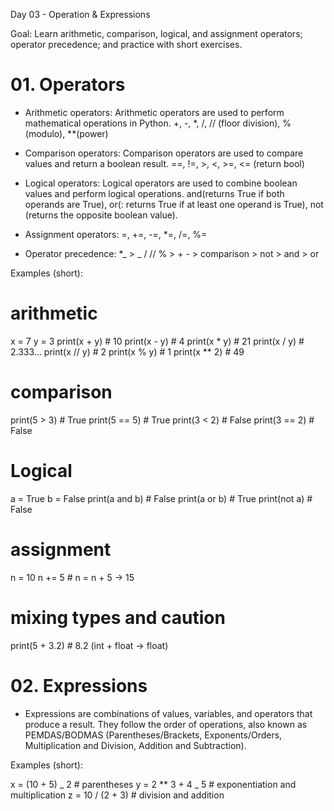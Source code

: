 Day 03 - Operation & Expressions

Goal: Learn arithmetic, comparison, logical, and assignment operators; operator precedence; and practice with short exercises.

# 01. Operators

- Arithmetic operators: Arithmetic operators are used to perform mathematical operations in Python. +, -, \*, /, // (floor division), % (modulo), \*\*(power)

- Comparison operators: Comparison operators are used to compare values and return a boolean result. ==, !=, >, <, >=, <= (return bool)

- Logical operators: Logical operators are used to combine boolean values and perform logical operations. and(returns True if both operands are True), or(: returns True if at least one operand is True), not (returns the opposite boolean value).

- Assignment operators: =, +=, -=, \*=, /=, %=

- Operator precedence: \*_ > _ / // % > + - > comparison > not > and > or

Examples (short):

# arithmetic

x = 7
y = 3
print(x + y) # 10
print(x - y) # 4
print(x \* y) # 21
print(x / y) # 2.333...
print(x // y) # 2
print(x % y) # 1
print(x \*\* 2) # 49

# comparison

print(5 > 3) # True
print(5 == 5) # True
print(3 < 2) # False
print(3 == 2) # False

# Logical

a = True
b = False
print(a and b) # False
print(a or b) # True
print(not a) # False

# assignment

n = 10
n += 5 # n = n + 5 -> 15

# mixing types and caution

print(5 + 3.2) # 8.2 (int + float -> float)

# 02. Expressions

- Expressions are combinations of values, variables, and operators that produce a result. They follow the order of operations, also known as PEMDAS/BODMAS (Parentheses/Brackets, Exponents/Orders, Multiplication and Division, Addition and Subtraction).

Examples (short):

x = (10 + 5) _ 2 # parentheses
y = 2 \*\* 3 + 4 _ 5 # exponentiation and multiplication
z = 10 / (2 + 3) # division and addition
